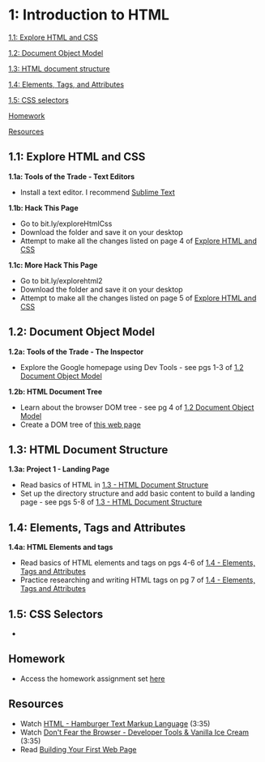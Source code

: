 1: Introduction to HTML
=========================
[1.1: Explore HTML and CSS](#11-explore)

[1.2: Document Object Model](#12-document-object)

[1.3: HTML document structure](#13-html-document-structure)

[1.4: Elements, Tags, and Attributes](#14-elements)

[1.5: CSS selectors](#15-css-selectors)

[Homework](#homework)

[Resources](#resources)


<a id="11-explore">1.1: Explore HTML and CSS</a>
---------------------

**1.1a: Tools of the Trade - Text Editors** 

+ Install a text editor. I recommend [Sublime Text](http://www.sublimetext.com/)

**1.1b: Hack This Page**

+ Go to bit.ly/exploreHtmlCss
+ Download the folder and save it on your desktop
+ Attempt to make all the changes listed on page 4 of [Explore HTML and CSS](https://docs.google.com/presentation/d/1VZ8-_vjXeNGnQk3fhnuoX1mDof13Z6u634LaiZgpJ0Y/edit?usp=sharing)

**1.1c: More Hack This Page**

+ Go to bit.ly/explorehtml2
+ Download the folder and save it on your desktop
+ Attempt to make all the changes listed on page 5 of [Explore HTML and CSS](https://docs.google.com/presentation/d/1VZ8-_vjXeNGnQk3fhnuoX1mDof13Z6u634LaiZgpJ0Y/edit?usp=sharing)


<a id="12-document-object">1.2: Document Object Model</a>
---------------------

**1.2a: Tools of the Trade - The Inspector** 

+ Explore the Google homepage using Dev Tools - see pgs 1-3 of [1.2 Document Object Model](https://docs.google.com/presentation/d/13H8RAfpo8VEGlqsJv8ztTcFMAkc9b3nZ7DMGYgUn3l8/edit?usp=sharing)

**1.2b: HTML Document Tree** 

+ Learn about the browser DOM tree - see pg 4 of [1.2 Document Object Model](https://docs.google.com/presentation/d/13H8RAfpo8VEGlqsJv8ztTcFMAkc9b3nZ7DMGYgUn3l8/edit?usp=sharing)
+ Create a DOM tree of [this web page](http://addasimpletree.neocities.org/)


<a id="13-html-document-structure">1.3: HTML Document Structure</a>
---------------------

**1.3a: Project 1 - Landing Page** 

+ Read basics of HTML in [1.3 - HTML Document Structure](https://docs.google.com/presentation/d/1zZWMbWyqmbUJ_piOF9IqCDGo8vbOkNztOXrUOw9InWQ/edit?usp=sharing)
+ Set up the directory structure and add basic content to build a landing page - see pgs 5-8 of [1.3 - HTML Document Structure](https://docs.google.com/presentation/d/1zZWMbWyqmbUJ_piOF9IqCDGo8vbOkNztOXrUOw9InWQ/edit?usp=sharing)

<a id="14-elements">1.4: Elements, Tags and Attributes</a>
---------------------

**1.4a: HTML Elements and tags** 

+ Read basics of HTML elements and tags on pgs 4-6 of [1.4 - Elements, Tags and Attributes](https://docs.google.com/presentation/d/1rNTJ2Et0ppxHZo9cpTeAf2PUuCwa23m_tuRh2CoT3Ao/edit?usp=sharing)
+ Practice researching and writing HTML tags on pg 7 of [1.4 - Elements, Tags and Attributes](https://docs.google.com/presentation/d/1rNTJ2Et0ppxHZo9cpTeAf2PUuCwa23m_tuRh2CoT3Ao/edit?usp=sharing)

<a id="#15-css-selectors">1.5: CSS Selectors</a>
---------------------
+ 


<a id="homework">Homework</a>
-----------------------------

+ Access the homework assignment set [here](https://docs.google.com/document/d/1kAfpLMqUAr0z9EAJgfkNhIPwEyY77564NJzthpPe0J4/edit?usp=sharing)

<a id="resources">Resources</a>
-----------------------------

+ Watch [HTML - Hamburger Text Markup Language](http://www.dontfeartheinternet.com/html/html) (3:35)
+ Watch [Don't Fear the Browser - Developer Tools & Vanilla Ice Cream](http://www.dontfeartheinternet.com/html/html) (3:35)
+ Read [Building Your First Web Page](http://learn.shayhowe.com/html-css/building-your-first-web-page/)

